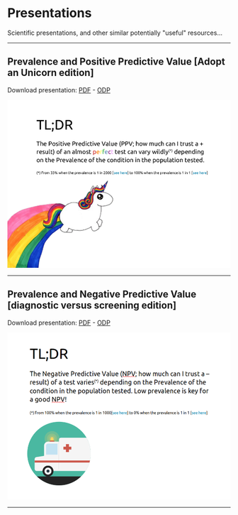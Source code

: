 # Presentations

Scientific presentations, and other similar potentially "useful" resources...

---  

## Prevalence and Positive Predictive Value [Adopt an Unicorn edition]

Download presentation: [PDF](https://github.com/gorkang/presentations/blob/master/docs/Prevalence-PPV.pdf) - [ODP](https://github.com/gorkang/presentations/blob/master/docs/Prevalence-PPV.odp)  

![](https://github.com/gorkang/presentations/blob/master/docs/Prevalence-PPV.png)

---  


## Prevalence and Negative Predictive Value [diagnostic versus screening edition]

Download presentation: [PDF](https://github.com/gorkang/presentations/blob/master/docs/Prevalence-NPV.pdf) - [ODP](https://github.com/gorkang/presentations/blob/master/docs/Prevalence-NPV.odp)  

![](https://github.com/gorkang/presentations/blob/master/docs/Prevalence-NPV.png)

---  

